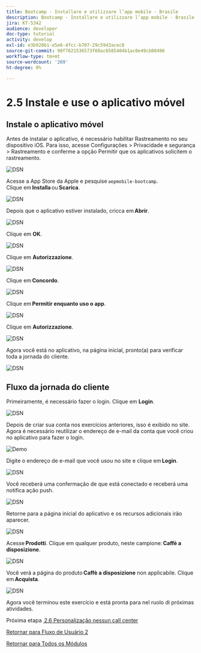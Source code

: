 ```yaml
---
title: Bootcamp - Installare e utilizzare l’app mobile - Brasile
description: Bootcamp - Installare e utilizzare l’app mobile - Brasile
jira: KT-5342
audience: developer
doc-type: tutorial
activity: develop
exl-id: e3b920b1-e5e6-4fcc-b707-29c5943acec8
source-git-commit: 90f7621536573f60ac6585404b1ac0e49cb08496
workflow-type: tm+mt
source-wordcount: '269'
ht-degree: 0%

---
```


# 2.5 Instale e use o aplicativo móvel


## Instale o aplicativo móvel

Antes de instalar o aplicativo, é necessário habilitar Rastreamento no seu dispositivo iOS. Para isso, acesse Configurações > Privacidade e segurança > Rastreamento e conferme a opção Permitir que os aplicativos solicitem o rastreamento.

![DSN](./../uc3/images/app4.png)

Acesse a App Store da Apple e pesquise `aepmobile-bootcamp`.\
Clique em **Installa** ou **Scarica**.

![DSN](./../uc3/images/app1.png)

Depois que o aplicativo estiver instalado, cricca em **Abrir**.

![DSN](./../uc3/images/app2.png)

Clique em **OK**.

![DSN](./../uc3/images/app9.png)

Clique em **Autorizzazione**.

![DSN](./../uc3/images/app3.png)

Clique em **Concordo**.

![DSN](./../uc3/images/app7.png)

Clique em **Permitir enquanto uso o app**.

![DSN](./../uc3/images/app8.png)

Clique em **Autorizzazione**.

![DSN](./../uc3/images/app5.png)

Agora você está no aplicativo, na página inicial, pronto(a) para verificar toda a jornada do cliente.

![DSN](./../uc3/images/app12.png)

## Fluxo da jornada do cliente

Primeiramente, é necessário fazer o login. Clique em **Login**.

![DSN](./../uc3/images/app13.png)

Depois de criar sua conta nos exercícios anteriores, isso é exibido no site. Agora é necessário reutilizar o endereço de e-mail da conta que você criou no aplicativo para fazer o login.

![Demo](./../uc3/images/pv1.png)

Digite o endereço de e-mail que você usou no site e clique em **Login**.

![DSN](./../uc3/images/app14.png)

Você receberá uma confermação de que está conectado e receberá uma notifica ação push.

![DSN](./../uc3/images/app15.png)

Retorne para a página inicial do aplicativo e os recursos adicionais irão aparecer.

![DSN](./../uc3/images/app17.png)

Acesse **Prodotti**. Clique em qualquer produto, neste campione: **Caffè a disposizione**.

![DSN](./images/app19.png)

Você verá a página do produto **Caffè a disposizione** non applicabile. Clique em **Acquista**.

![DSN](./images/app20.png)

Agora você terminou este exercício e está pronta para nel ruolo di próximas atividades.

Próxima etapa [ 2.6 Personalização nessun call center](./ex6.md)

[Retornar para Fluxo de Usuário 2](./uc2.md)

[Retornar para Todos os Módulos](../../overview.md)
